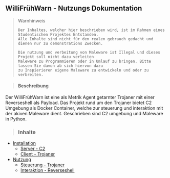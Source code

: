 ## WilliFrühWarn - Nutzungs Dokumentation
> Warnhinweis
>```
>Der Inhaltes, welcher hier beschrieben wird, ist im Rahmen eines Studentischen Projektes Entstanden.
>Alle Inhalte sind nicht für den realen gebrauch gedacht und dienen nur zu demonstrations Zwecken.
>
>Die nutzung und verbeitung von Maleware ist Illegal und dieses Projekt soll nicht dazu verleiten
>Maleware zu Programmieren oder in Umlauf zu bringen. Bitte lassen Sie davon ab sich hiervon dazu
>zu Inspierieren eigene Maleware zu entwickeln und oder zu verbreiten.
>```

> #### Beschreibung
Der WilliFrühWarn ist eine als Metrik Agent getarnter Trojaner mit einer Reverseshell als Payload. Das Projekt rund um den Trojaner bietet C2 Umgebung als Docker Container, welche zur steuerung und interaktion mit der akiven Maleware dient. Geschrieben sind C2 umgebung und Maleware in Python.

> ### Inhalte
- [Installation](docs/installation.md)
  - [Server - C2](docs/c2.md)
  - [Client - Trojaner](docs/trojan.md)
- [Nutzung](docs/using.md)
  - [Steuerung - Trojaner](docs/controle.md)
  - [Interaktion - Reverseshell](docs/interact.md)
